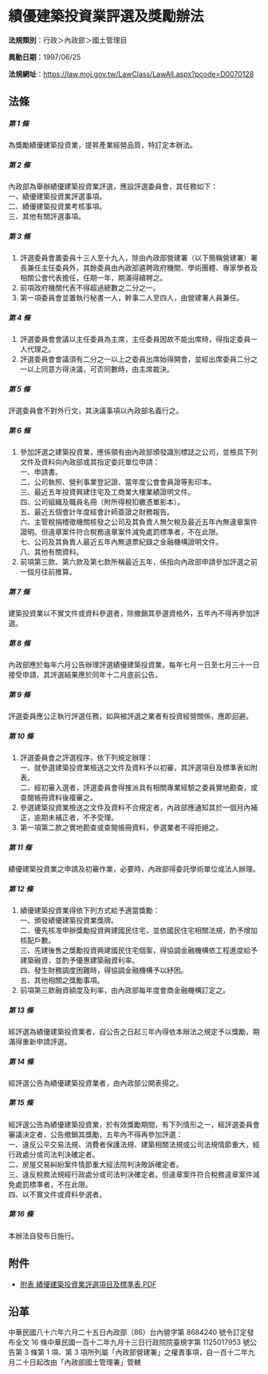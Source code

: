 # 績優建築投資業評選及獎勵辦法

**法規類別**：行政＞內政部＞國土管理目

**異動日期**：1997/06/25  

**法規網址**：https://law.moj.gov.tw/LawClass/LawAll.aspx?pcode=D0070128





## 法條
##### 第 1 條
為獎勵績優建築投資業，提昇產業經營品質，特訂定本辦法。

##### 第 2 條
內政部為舉辦績優建築投資業評選，應設評選委員會，其任務如下：  
一、績優建築投資業評選事項。  
二、績優建築投資業考核事項。  
三、其他有關評選事項。

##### 第 3 條
1. 評選委員會置委員十三人至十九人，除由內政部營建署（以下簡稱營建署）署長兼任主任委員外，其餘委員由內政部遴聘政府機關、學術團體、專家學者及相關公會代表擔任，任期一年，期滿得續聘之。
1. 前項政府機關代表不得超過總數之二分之一。
1. 第一項委員會並置執行秘書一人，幹事二人至四人，由營建署人員兼任。

##### 第 4 條
1. 評選委員會會議以主任委員為主席，主任委員因故不能出席時，得指定委員一人代理之。
1. 評選委員會會議須有二分之一以上之委員出席始得開會，並經出席委員二分之一以上同意方得決議，可否同數時，由主席裁決。

##### 第 5 條
評選委員會不對外行文，其決議事項以內政部名義行之。

##### 第 6 條
1. 參加評選之建築投資業，應係領有由內政部頒發識別標誌之公司，並檢具下列文件及資料向內政部或其指定委託單位申請：  
一、申請書。  
二、公司執照、營利事業登記證、當年度公會會員證等影印本。  
三、最近五年投資興建住宅及工商業大樓業績證明文件。  
四、公司組織及職員名冊（附所得稅扣繳憑單影本）。  
五、最近五個會計年度經會計師簽證之財務報告。  
六、主管稅捐稽徵機關核發之公司及其負責人無欠稅及最近五年內無違章案件證明。但違章案件符合稅務違章案件減免處罰標準者，不在此限。  
七、公司及其負責人最近五年內無退票紀錄之金融機構證明文件。  
八、其他有關資料。
1. 前項第三款、第六款及第七款所稱最近五年，係指向內政部申請參加評選之前一個月往前推算。

##### 第 7 條
建築投資業以不實文件或資料參選者，除撤銷其參選資格外，五年內不得再參加評選。

##### 第 8 條
內政部應於每年六月公告辦理評選績優建築投資業，每年七月一日至七月三十一日接受申請，其評選結果應於同年十二月底前公告。

##### 第 9 條
評選委員應公正執行評選任務，如與被評選之業者有投資經營關係，應即迴避。

##### 第 10 條
1. 評選委員會之評選程序，依下列規定辦理：  
一、就參選建築投資業檢送之文件及資料予以初審，其評選項目及標準表如附表。  
二、經初審入選者，評選委員會得推派具有相關專業經驗之委員實地勘查，或查閱帳冊資料後複審之。
1. 參選建築投資業檢送之文件及資料不合規定者，內政部應通知其於一個月內補正，逾期未補正者，不予受理。
1. 第一項第二款之實地勘查或查閱帳冊資料，參選業者不得拒絕之。

##### 第 11 條
績優建築投資業之申請及初審作業，必要時，內政部得委託學術單位或法人辦理。

##### 第 12 條
1. 績優建築投資業得依下列方式給予適當獎勵：  
一、頒發績優建築投資業獎牌。  
二、優先核准申辦獎勵投資興建國民住宅，並依國民住宅相關法規，酌予增加核配戶數。  
三、先建後售之獎勵投資興建國民住宅個案，得協調金融機構依工程進度給予建築融資，並酌予優惠建築融資利率。  
四、發生財務調度困難時，得協調金融機構予以紓困。  
五、其他相關之獎勵事項。
1. 前項第三款融資額度及利率，由內政部每年度會商金融機構訂定之。

##### 第 13 條
經評選為績優建築投資業者，自公告之日起三年內得依本辦法之規定予以獎勵，期滿得重新申請評選。

##### 第 14 條
經評選公告為績優建築投資業者，由內政部公開表揚之。

##### 第 15 條
經評選公告為績優建築投資業，於有效獎勵期間，有下列情形之一，經評選委員會審議決定者，公告撤銷其獎勵，五年內不得再參加評選：  
一、違反公平交易法規、消費者保護法規、建築相關法規或公司法規情節重大，經行政處分或司法判決確定者。  
二、房屋交易糾紛案件情節重大經法院判決敗訴確定者。  
三、違反稅務法規經行政處分或司法判決確定者。但違章案件符合稅務違章案件減免處罰標準者，不在此限。  
四、以不實文件或資料參選者。

##### 第 16 條
本辦法自發布日施行。
## 附件
* [附表 績優建築投資業評選項目及標準表.PDF](https://law.moj.gov.tw/LawClass/LawGetFile.ashx?FileId=0000126758)
## 沿革
中華民國八十六年六月二十五日內政部（86）台內營字第 8684240  號令訂定發布全文 16 條中華民國一百十二年九月十三日行政院院臺規字第 1125017953 號公告第 3  條第 1  項、第 3  項所列屬「內政部營建署」之權責事項，自一百十二年九月二十日起改由「內政部國土管理署」管轄
